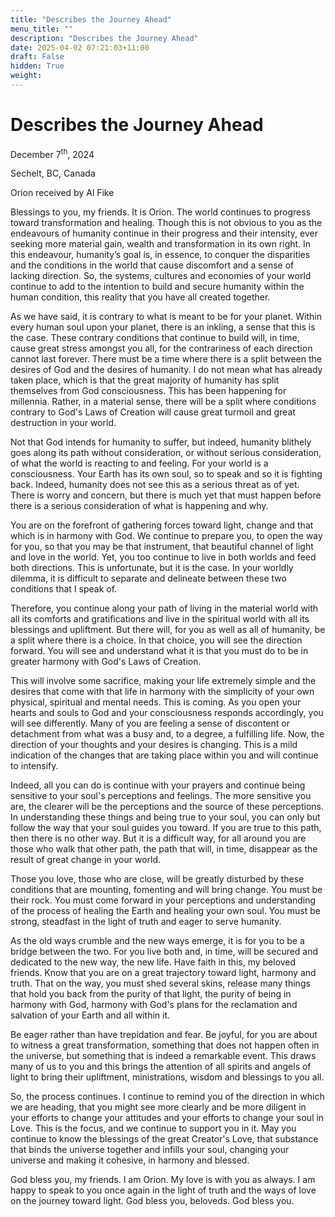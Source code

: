 ```yaml
---
title: "Describes the Journey Ahead"
menu_title: ""
description: "Describes the Journey Ahead"
date: 2025-04-02 07:21:03+11:00
draft: False
hidden: True
weight:
---
```

# Describes the Journey Ahead

December 7<sup>th</sup>, 2024

Sechelt, BC, Canada

Orion received by Al Fike

Blessings to you, my friends. It is Orion. The world continues to progress toward transformation and healing. Though this is not obvious to you as the endeavours of humanity continue in their progress and their intensity, ever seeking more material gain, wealth and transformation in its own right. In this endeavour, humanity’s goal is, in essence, to conquer the disparities and the conditions in the world that cause discomfort and a sense of lacking direction. So, the systems, cultures and economies of your world continue to add to the intention to build and secure humanity within the human condition, this reality that you have all created together.

As we have said, it is contrary to what is meant to be for your planet. Within every human soul upon your planet, there is an inkling, a sense that this is the case. These contrary conditions that continue to build will, in time, cause great stress amongst you all, for the contrariness of each direction cannot last forever. There must be a time where there is a split between the desires of God and the desires of humanity. I do not mean what has already taken place, which is that the great majority of humanity has split themselves from God consciousness. This has been happening for millennia. Rather, in a material sense, there will be a split where conditions contrary to God's Laws of Creation will cause great turmoil and great destruction in your world.

Not that God intends for humanity to suffer, but indeed, humanity blithely goes along its path without consideration, or without serious consideration, of what the world is reacting to and feeling. For your world is a consciousness. Your Earth has its own soul, so to speak and so it is fighting back. Indeed, humanity does not see this as a serious threat as of yet. There is worry and concern, but there is much yet that must happen before there is a serious consideration of what is happening and why.

You are on the forefront of gathering forces toward light, change and that which is in harmony with God. We continue to prepare you, to open the way for you, so that you may be that instrument, that beautiful channel of light and love in the world. Yet, you too continue to live in both worlds and feed both directions. This is unfortunate, but it is the case. In your worldly dilemma, it is difficult to separate and delineate between these two conditions that I speak of.

Therefore, you continue along your path of living in the material world with all its comforts and gratifications and live in the spiritual world with all its blessings and upliftment. But there will, for you as well as all of humanity, be a split where there is a choice. In that choice, you will see the direction forward. You will see and understand what it is that you must do to be in greater harmony with God's Laws of Creation.

This will involve some sacrifice, making your life extremely simple and the desires that come with that life in harmony with the simplicity of your own physical, spiritual and mental needs. This is coming. As you open your hearts and souls to God and your consciousness responds accordingly, you will see differently. Many of you are feeling a sense of discontent or detachment from what was a busy and, to a degree, a fulfilling life. Now, the direction of your thoughts and your desires is changing. This is a mild indication of the changes that are taking place within you and will continue to intensify.

Indeed, all you can do is continue with your prayers and continue being sensitive to your soul's perceptions and feelings. The more sensitive you are, the clearer will be the perceptions and the source of these perceptions. In understanding these things and being true to your soul, you can only but follow the way that your soul guides you toward. If you are true to this path, then there is no other way. But it is a difficult way, for all around you are those who walk that other path, the path that will, in time, disappear as the result of great change in your world.

Those you love, those who are close, will be greatly disturbed by these conditions that are mounting, fomenting and will bring change. You must be their rock. You must come forward in your perceptions and understanding of the process of healing the Earth and healing your own soul. You must be strong, steadfast in the light of truth and eager to serve humanity.

As the old ways crumble and the new ways emerge, it is for you to be a bridge between the two. For you live both and, in time, will be secured and dedicated to the new way, the new life. Have faith in this, my beloved friends. Know that you are on a great trajectory toward light, harmony and truth. That on the way, you must shed several skins, release many things that hold you back from the purity of that light, the purity of being in harmony with God, harmony with God's plans for the reclamation and salvation of your Earth and all within it.

Be eager rather than have trepidation and fear. Be joyful, for you are about to witness a great transformation, something that does not happen often in the universe, but something that is indeed a remarkable event. This draws many of us to you and this brings the attention of all spirits and angels of light to bring their upliftment, ministrations, wisdom and blessings to you all.

So, the process continues. I continue to remind you of the direction in which we are heading, that you might see more clearly and be more diligent in your efforts to change your attitudes and your efforts to change your soul in Love. This is the focus, and we continue to support you in it. May you continue to know the blessings of the great Creator's Love, that substance that binds the universe together and infills your soul, changing your universe and making it cohesive, in harmony and blessed.

God bless you, my friends. I am Orion. My love is with you as always. I am happy to speak to you once again in the light of truth and the ways of love on the journey toward light. God bless you, beloveds. God bless you.

